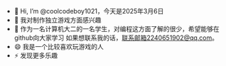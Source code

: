 - 👋 Hi, I’m @coolcodeboy1021，今天是2025年3月6日
- 👀 我对制作独立游戏方面感兴趣
- 🌱 作为一名计算机大二的一名学生，对编程这方面了解的很少，希望能够在github向大家学习
  如果想联系我的话，联系邮箱2240651902@qq.com。
- 😄  我是一个比较喜欢玩游戏的人
- ⚡ 发现更多乐趣

<!---
coolcodeboy1021/coolcodeboy1021 is a ✨ special ✨ repository because its `README.md` (this file) appears on your GitHub profile.
You can click the Preview link to take a look at your changes.
--->
